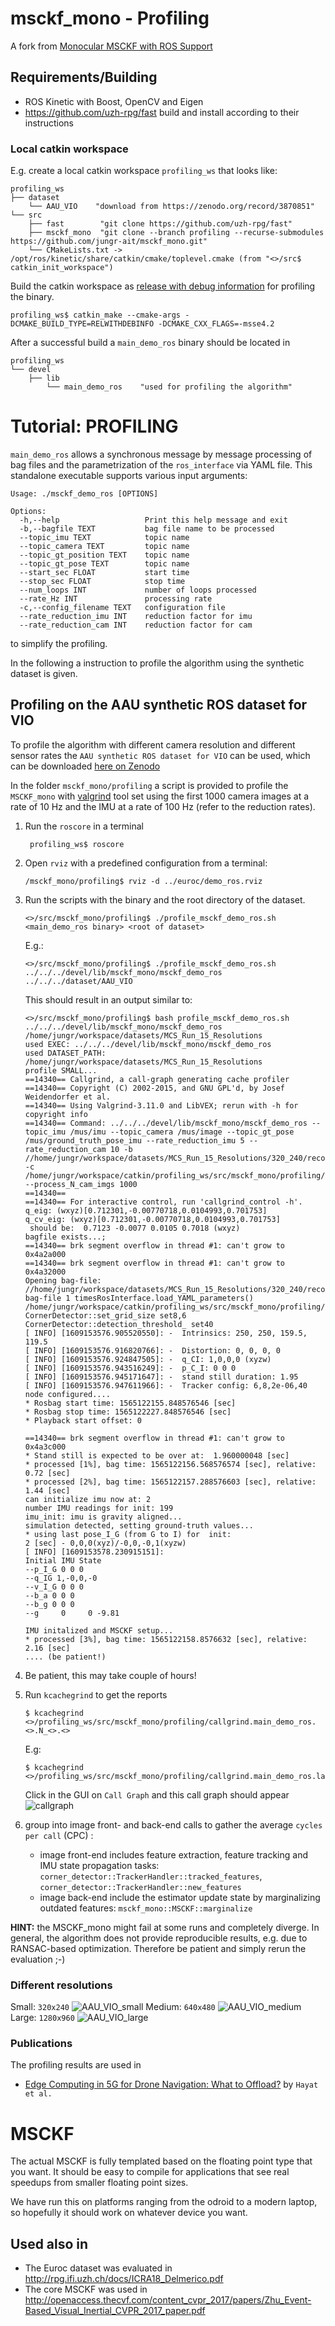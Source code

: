 # msckf_mono - Profiling
A fork from [Monocular MSCKF with ROS Support](https://github.com/daniilidis-group/msckf_mono)

## Requirements/Building
- ROS Kinetic with Boost, OpenCV and Eigen
- https://github.com/uzh-rpg/fast build and install according to their instructions


### Local catkin workspace

E.g. create a local catkin workspace `profiling_ws` that looks like:
```
profiling_ws
├── dataset        
    └── AAU_VIO    "download from https://zenodo.org/record/3870851"
└── src
    ├── fast        "git clone https://github.com/uzh-rpg/fast"
    ├── msckf_mono  "git clone --branch profiling --recurse-submodules https://github.com/jungr-ait/msckf_mono.git"
    └── CMakeLists.txt -> /opt/ros/kinetic/share/catkin/cmake/toplevel.cmake (from "<>/src$ catkin_init_workspace")
```

Build the catkin workspace as [release with debug information](https://cmake.org/cmake/help/latest/variable/CMAKE_BUILD_TYPE.html) for profiling the binary.
```
profiling_ws$ catkin_make --cmake-args -DCMAKE_BUILD_TYPE=RELWITHDEBINFO -DCMAKE_CXX_FLAGS=-msse4.2

```
After a successful build a `main_demo_ros` binary should be located in
```
profiling_ws
└── devel
    ├── lib        
        └── main_demo_ros    "used for profiling the algorithm"
```

# Tutorial: PROFILING 

`main_demo_ros` allows a synchronous message by message processing of bag files and the parametrization of the
`ros_interface` via YAML file. This standalone executable supports various input arguments:
```
Usage: ./msckf_demo_ros [OPTIONS]

Options:
  -h,--help                   Print this help message and exit
  -b,--bagfile TEXT           bag file name to be processed
  --topic_imu TEXT            topic name
  --topic_camera TEXT         topic name
  --topic_gt_position TEXT    topic name
  --topic_gt_pose TEXT        topic name
  --start_sec FLOAT           start time
  --stop_sec FLOAT            stop time
  --num_loops INT             number of loops processed
  --rate_Hz INT               processing rate
  -c,--config_filename TEXT   configuration file
  --rate_reduction_imu INT    reduction factor for imu
  --rate_reduction_cam INT    reduction factor for cam
```     
to simplify the profiling.

In the following a instruction to profile the algorithm using the synthetic dataset is given.


## Profiling on the AAU synthetic ROS dataset for VIO

To profile the algorithm with different camera resolution and different sensor rates the `AAU synthetic ROS dataset for VIO`
can be used, which can be downloaded [here on Zenodo](https://zenodo.org/record/3870851)

In the folder `msckf_mono/profiling` a script is provided to profile the `MSCKF_mono` with [valgrind](valgrind.org) tool set using the first 1000 camera images at a rate of 10 Hz and the IMU at a rate of 100 Hz (refer to the reduction rates).

1. Run the `roscore` in a terminal
    ```
     profiling_ws$ roscore
    ```
2. Open `rviz` with a predefined configuration from a terminal:
    ```
    /msckf_mono/profiling$ rviz -d ../euroc/demo_ros.rviz
    ```
3. Run the scripts with the binary and the root directory of the dataset.
    ```
    <>/src/msckf_mono/profiling$ ./profile_msckf_demo_ros.sh <main_demo_ros binary> <root of dataset>
    ```

    E.g.:
    ```
    <>/src/msckf_mono/profiling$ ./profile_msckf_demo_ros.sh ../../../devel/lib/msckf_mono/msckf_demo_ros ../../../dataset/AAU_VIO
    ```
    
    This should result in an output similar to:
    ```
    <>/src/msckf_mono/profiling$ bash profile_msckf_demo_ros.sh ../../../devel/lib/msckf_mono/msckf_demo_ros /home/jungr/workspace/datasets/MCS_Run_15_Resolutions
    used EXEC: ../../../devel/lib/msckf_mono/msckf_demo_ros
    used DATASET_PATH: /home/jungr/workspace/datasets/MCS_Run_15_Resolutions
    profile SMALL...
    ==14340== Callgrind, a call-graph generating cache profiler
    ==14340== Copyright (C) 2002-2015, and GNU GPL'd, by Josef Weidendorfer et al.
    ==14340== Using Valgrind-3.11.0 and LibVEX; rerun with -h for copyright info
    ==14340== Command: ../../../devel/lib/msckf_mono/msckf_demo_ros --topic_imu /mus/imu --topic_camera /mus/image --topic_gt_pose /mus/ground_truth_pose_imu --rate_reduction_imu 5 --rate_reduction_cam 10 -b //home/jungr/workspace/datasets/MCS_Run_15_Resolutions/320_240/record.bag -c /home/jungr/workspace/catkin/profiling_ws/src/msckf_mono/profiling/../unitysim/unitysim_config_small.yaml --process_N_cam_imgs 1000
    ==14340==
    ==14340== For interactive control, run 'callgrind_control -h'.
    q_eig: (wxyz)[0.712301,-0.00770718,0.0104993,0.701753]
    q_cv_eig: (wxyz)[0.712301,-0.00770718,0.0104993,0.701753]
     should be:  0.7123 -0.0077 0.0105 0.7018 (wxyz)
    bagfile exists...;
    ==14340== brk segment overflow in thread #1: can't grow to 0x4a2a000
    ==14340== brk segment overflow in thread #1: can't grow to 0x4a32000
    Opening bag-file: //home/jungr/workspace/datasets/MCS_Run_15_Resolutions/320_240/record.bagrun bag-file 1 timesRosInterface.load_YAML_parameters() /home/jungr/workspace/catkin/profiling_ws/src/msckf_mono/profiling/../unitysim/unitysim_config_small.yaml
    CornerDetector::set_grid_size set8,6
    CornerDetector::detection_threshold_ set40
    [ INFO] [1609153576.905520550]: -  Intrinsics: 250, 250, 159.5, 119.5
    [ INFO] [1609153576.916820766]: -  Distortion: 0, 0, 0, 0
    [ INFO] [1609153576.924847505]: -  q_CI: 1,0,0,0 (xyzw)
    [ INFO] [1609153576.943516249]: -  p_C_I: 0 0 0
    [ INFO] [1609153576.945171647]: -  stand still duration: 1.95
    [ INFO] [1609153576.947611966]: -  Tracker config: 6,8,2e-06,40
    node configured....
    * Rosbag start time: 1565122155.848576546 [sec]
    * Rosbag stop time: 1565122227.848576546 [sec]
    * Playback start offset: 0
    
    ==14340== brk segment overflow in thread #1: can't grow to 0x4a3c000
    * Stand still is expected to be over at:  1.960000048 [sec]
    * processed [1%], bag time: 1565122156.568576574 [sec], relative: 0.72 [sec]
    * processed [2%], bag time: 1565122157.288576603 [sec], relative: 1.44 [sec]
    can initialize imu now at: 2
    number IMU readings for init: 199
    imu_init: imu is gravity aligned...
    simulation detected, setting ground-truth values...
    * using last pose_I_G (from G to I) for  init:
    2 [sec] - 0,0,0(xyz)/-0,0,-0,1(xyzw)
    [ INFO] [1609153578.230915151]:
    Initial IMU State
    --p_I_G 0 0 0
    --q_IG 1,-0,0,-0
    --v_I_G 0 0 0
    --b_a 0 0 0
    --b_g 0 0 0
    --g     0     0 -9.81
    
    IMU initalized and MSCKF setup...
    * processed [3%], bag time: 1565122158.8576632 [sec], relative: 2.16 [sec]
    .... (be patient!)
    ```
1. Be patient, this may take couple of hours!
1. Run `kcachegrind` to get the reports
    ```commandline
    $ kcachegrind <>/profiling_ws/src/msckf_mono/profiling/callgrind.main_demo_ros.<>.N_<>.<>
    ```
    E.g:
    ```commandline
    $ kcachegrind <>/profiling_ws/src/msckf_mono/profiling/callgrind.main_demo_ros.large.N_500.2115
    ```
    Click in the GUI on `Call Graph` and this call graph should appear
    ![callgraph](./doc/callgraph_main_demo_ros_large_500_2115.png)
1. group into image front- and back-end calls to gather the average `cycles per call` (CPC) :
   - image front-end includes feature extraction, feature tracking and IMU state propagation tasks: `corner_detector::TrackerHandler::tracked_features`, `corner_detector::TrackerHandler::new_features`
   - image back-end include the estimator update state by marginalizing outdated features: `msckf_mono::MSCKF::marginalize` 
 
    
    
**HINT:** the MSCKF_mono might fail at some runs and completely diverge. In general, the algorithm does not provide reproducible results, e.g. due to RANSAC-based optimization. Therefore be patient and simply rerun the evaluation ;-)  




### Different resolutions

Small: `320x240`
![AAU_VIO_small](./doc/AAU_VIO_small.png)
Medium: `640x480`
![AAU_VIO_medium](./doc/AAU_VIO_medium.png)
Large: `1280x960`
![AAU_VIO_large](./doc/AAU_VIO_large.png)

### Publications

The profiling results are used in
-  [Edge  Computing  in  5G  for  Drone  Navigation:  What  to  Offload?](TODO) by `Hayat et al.`


# MSCKF

The actual MSCKF is fully templated based on the floating point type that you want. It should be easy to compile for applications that see real speedups from smaller floating point sizes.

We have run this on platforms ranging from the odroid to a modern laptop, so hopefully it should work on whatever device you want.

## Used also in
- The Euroc dataset was evaluated in http://rpg.ifi.uzh.ch/docs/ICRA18_Delmerico.pdf
- The core MSCKF was used in http://openaccess.thecvf.com/content_cvpr_2017/papers/Zhu_Event-Based_Visual_Inertial_CVPR_2017_paper.pdf

